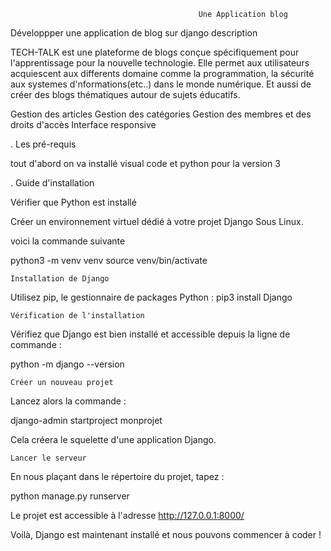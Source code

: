                                               Une Application blog


Développper une application de blog sur django description

TECH-TALK  est une plateforme de blogs conçue spécifiquement pour l'apprentissage pour la nouvelle technologie.
 Elle permet aux utilisateurs acquiescent aux differents domaine comme la programmation, la sécurité aux systemes d'nformations(etc..)
 dans le monde numérique.
 Et aussi de créer des blogs thématiques autour de sujets éducatifs.
 
 Gestion des articles 
 Gestion des  catégories 
 Gestion des membres et des droits d'accès
Interface responsive


. Les pré-requis

tout d'abord on va installé visual code et python pour la version 3

. Guide d'installation

Vérifier que Python est installé

Créer un environnement virtuel dédié à votre projet Django Sous Linux.

voici la commande suivante

python3 -m venv venv
source venv/bin/activate


    Installation de Django

Utilisez pip, le gestionnaire de packages Python :
pip3 install Django

    Vérification de l'installation

Vérifiez que Django est bien installé et accessible depuis la ligne de commande :

python -m django --version

    Créer un nouveau projet

Lancez alors la commande :

django-admin startproject monprojet

Cela créera le squelette d'une application Django.

    Lancer le serveur

En nous plaçant dans le répertoire du projet, tapez :

python manage.py runserver

Le projet est accessible à l'adresse http://127.0.0.1:8000/

Voilà, Django est maintenant installé et nous pouvons commencer à coder !


             



    
